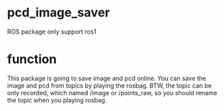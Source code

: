 # pcd_image_saver
ROS package
only support ros1 
# function
This package is going to save image and pcd online. You can save the image and pcd from topics by playing the rosbag.
BTW, the topic can be only recorded, which named /image or /points_raw, so you should rename the topic when you playing rosbag.
